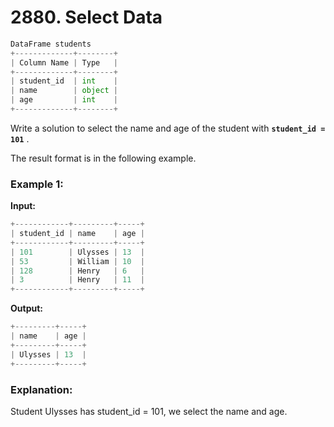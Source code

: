 # 2880. Select Data

```python
DataFrame students
+-------------+--------+
| Column Name | Type   |
+-------------+--------+
| student_id  | int    |
| name        | object |
| age         | int    |
+-------------+--------+
```

Write a solution to select the name and age of the student with **```student_id = 101```** .

The result format is in the following example.

### Example 1:
**Input:**
```python
+------------+---------+-----+
| student_id | name    | age |
+------------+---------+-----+
| 101        | Ulysses | 13  |
| 53         | William | 10  |
| 128        | Henry   | 6   |
| 3          | Henry   | 11  |
+------------+---------+-----+
```

**Output:**
```python
+---------+-----+
| name    | age | 
+---------+-----+
| Ulysses | 13  |
+---------+-----+
```

### Explanation: 
Student Ulysses has student_id = 101, we select the name and age.

